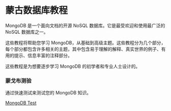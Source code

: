 # 蒙古数据库教程



MongoDB 是一个面向文档的开源 NoSQL 数据库。它是最受欢迎和使用最广泛的 NoSQL 数据库之一。

这些教程将帮助您学习 MongoDB，从基础到高级主题。这些教程分为几个部分，每个部分都包含许多相关的主题，其中包含易于理解的解释、真实世界的例子、有用的提示、信息丰富的注释部分。

这些教程是为想要逐步学习 MongoDB 的初学者和专业人士设计的。

### 蒙戈布测验

通过快速测试来测试您的 MongoDB 知识。

[MongoDB Test](/online-test/mongodb-test)